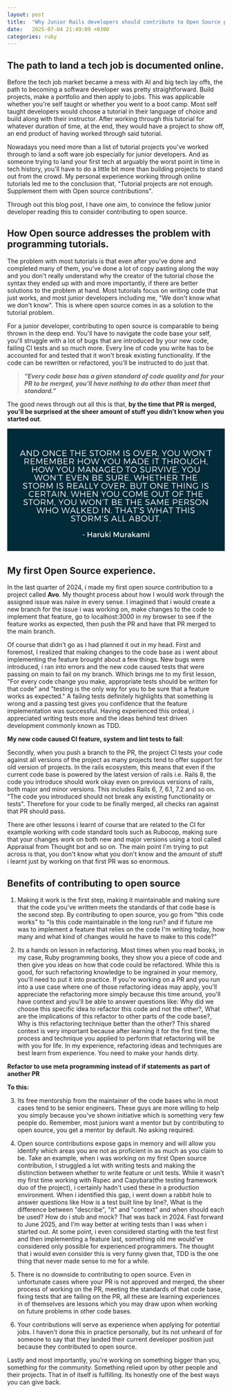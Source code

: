 ```yaml
---
layout: post
title:  "Why Junior Rails developers should contribute to Open Source projects"
date:   2025-07-04 21:49:09 +0300
categories: ruby
---
```


## The path to land a tech job is documented online. 
Before the tech job market became a mess with AI and big tech lay offs, the path to becoming a software developer was pretty straightforward. Build projects, make a portfolio and then apply to jobs. This was applicable whether you're self taught or whether you went to a boot camp. Most self taught developers would choose a tutorial in their language of choice and build along with their instructor. After working through this tutorial for whatever duration of time, at the end, they would have a project to show off, an end product of having worked through said tutorial. 

Nowadays you need more than a list of tutorial projects you've worked through to land a soft ware job especially for junior developers. And as someone trying to land your first tech at arguably the worst point in time in tech history, you'll have to do a little bit more than building projects to stand out from the crowd. My personal experience working through online tutorials led me to the conclusion that, "Tutorial projects are not enough. Supplement them with Open source contributions". 

Through out this blog post, I have one aim, to convince the fellow junior developer reading this to consider contributing to open source. 

## How Open source addresses the problem with programming tutorials.
The problem with most tutorials is that even after you've done and completed many of them, you've done a lot of copy pasting along the way and you don't really understand why the creator of the tutorial chose the syntax they ended up with and more importantly, if there are better solutions to the problem at hand. Most tutorials focus on writing code that just works, and most junior developers including me, "We don't know what we don't know". This is where open source comes in as a solution to the tutorial problem. 

For a junior developer, contributing to open source is comparable to being thrown in the deep end. You'll have to navigate the code base your self, you'll struggle with a lot of bugs that are introduced by your new code, failing CI tests and so much more. Every line of code you write has to be accounted for and tested that it won't break existing functionality. If the code can be rewritten or refactored, you'll be instructed to do just that.

> ***"Every code base has a given standard of code quality and for your PR to be 
> merged, you'll have nothing to do other than meet that standard."***

The good news through out all this is that, **by the time that PR is merged, you'll be surprised at the sheer amount of stuff you didn't know when you started out**.  

![Kafka on the shore quote](/assets/images/haruki-murakami-kafka-on-the-shore-quote.png)

## My first Open Source experience. 
In the last quarter of 2024, i made my first open source contribution to a project called **Avo**. My thought process about how I would work through the assigned issue was naive in every sense. I imagined that i would create a new branch for the issue i was working on, make changes to the code to implement that feature, go to localhost:3000 in my browser to see if the feature works as expected, then push the PR and have that PR merged to the main branch. 

Of course that didn't go as i had planned it out in my head. First and foremost, I realized that making changes to the code base as i went about implementing the feature brought about a few things. New bugs were introduced, i ran into errors and the new code caused tests that were passing on main to fail on my branch. 
Which brings me to my first lesson, "For every code change you make, appropriate tests should be written for that code" and "testing is the only way for you to be sure that a feature works as expected." A failing tests definitely highlights that something is wrong and a passing test gives you confidence that the feature implementation was successful. Having experienced this ordeal, i appreciated writing tests more and the ideas behind test driven development commonly known as TDD. 

**My new code caused CI feature, system and lint tests to fail**:

Secondly, when you push a branch to the PR, the project CI tests your code against all versions of the project as many projects tend to offer support for old version of projects. In the rails ecosystem, this means that even if the current code base is powered by the latest version of rails i.e. Rails 8, the code you introduce should work okay even on previous versions of rails, both major and minor versions. This includes Rails 6, 7, 6.1, 7.2 and so on. "The code you introduced should not break any existing functionality or tests". Therefore for your code to be finally merged, all checks ran against that PR should pass. 

There are other lessons i learnt of course that are related to the CI for example working with code standard tools such as Rubocop, making sure that your changes work on both new and major versions using a tool called Appraisal from Thought bot and so on. The main point I'm trying to put across is that, you don't know what you don't know and the amount of stuff i learnt just by working on that first PR was so enormous. 

## Benefits of contributing to open source

1. Making it work is the first step, making it maintainable and making sure that the code you've written meets the standards of that code base is the second step. By contributing to open source, you go from "this code works" to "Is this code maintainable in the long run? and if future me was to implement a feature that relies on the code I'm writing today, how many and what kind of changes would he have to make to this code?"

2. Its a hands on lesson in refactoring. Most times when you read books, in my case, Ruby programming books, they show you a piece of code and then give you ideas on how that code could be refactored. While this is good, for such refactoring knowledge to be ingrained in your memory, you'll need to put it into practice.          If you're working on a PR and you run into a use case where one of those refactoring ideas may apply, you'll appreciate the refactoring more simply because this time around, you'll have context and you'll be able to answer questions like: Why did we choose this specific idea to refactor this code and not the other?, What are the implications of this refactor to other parts of the code base?, Why is this refactoring technique better than the other? This shared context is very important because after learning it for the first time, the process and technique you applied to perform that refactoring will be with you for life. In my experience, refactoring ideas and techniques are best learn from experience. You need to make your hands dirty.

 **Refactor to use meta programming instead of if statements as part of another PR**
 
 **To this:**

3. Its free mentorship from the maintainer of the code bases who in most cases tend to be senior engineers. These guys are more willing to help you simply because you've shown initiative which is something very few people do. Remember, most juniors want a mentor but by contributing to open source, you get a mentor by default. No asking required. 

4. Open source contributions expose gaps in memory and will allow you identify which areas you are not as proficient in as much as you claim to be. Take an example, when i was working on my first Open source contribution, I struggled a lot with writing tests and making the distinction between whether to write feature or unit tests. While it wasn't my first time working with Rspec and Capybara(the testing framework duo of the project), i certainly hadn't used these in a production environment. When i identified this gap, i went down a rabbit hole to answer questions like How is a test built line by line?, What is the difference between "describe", "it" and "context" and when should each be used? How do i stub and mock? That was back in 2024. Fast forward to June 2025, and I'm way better at writing tests than I was when i started out. At some point, i even considered starting with the test first and then implementing a feature last, something old me would've considered only possible for experienced programmers. The thought that i would even consider this is very funny given that, TDD is the one thing that never made sense to me for a while. 

5. There is no downside to contributing to open source. Even in unfortunate cases where your PR is not approved and merged, the sheer process of working on the PR, meeting the standards of that code base, fixing tests that are failing on the PR, all these are learning experiences in of themselves are lessons which you may draw upon when working on future problems in other code bases. 

6. Your contributions will serve as experience when applying for potential jobs. I haven't done this in practice personally, but its not unheard of for someone to say that they landed their current developer position just because they contributed to open source. 

Lastly and most importantly, you're working on something bigger than you, something for the community. Something relied upon by other people and their projects. That in of itself is fulfilling. Its honestly one of the best ways you can give back. 

